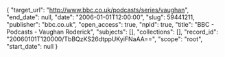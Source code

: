 {
  "target_url": "http://www.bbc.co.uk/podcasts/series/vaughan", 
  "end_date": null, 
  "date": "2006-01-01T12:00:00", 
  "slug": 59441211, 
  "publisher": "bbc.co.uk", 
  "open_access": true, 
  "npld": true, 
  "title": "BBC - Podcasts - Vaughan Roderick", 
  "subjects": [], 
  "collections": [], 
  "record_id": "20060101T120000/TbBQzKS26dtppUKyiFNaAA==", 
  "scope": "root", 
  "start_date": null
}

